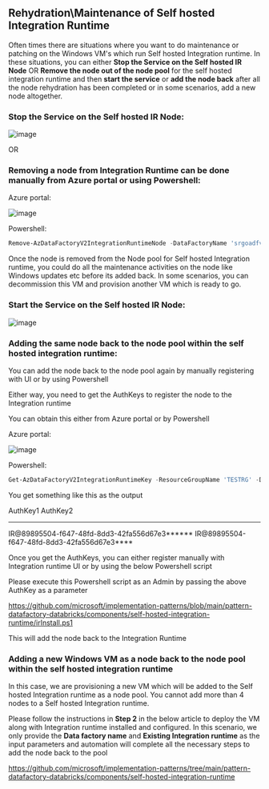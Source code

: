 ## Rehydration\Maintenance of Self hosted Integration Runtime

Often times there are situations where you want to do maintenance or patching on the Windows VM's which run Self hosted Integration runtime. In these situations, you  can either **Stop the Service on the Self hosted IR Node** OR **Remove the node out of the node pool** for the self hosted integration runtime and then **start the service** or **add the node back** after all the node rehydration has been completed or in some scenarios, add a new node altogether.



### **Stop the Service on the Self hosted IR Node:**

![image](https://user-images.githubusercontent.com/22504173/92654719-409d9a80-f2be-11ea-9458-43a6081e96f3.png)

OR 

### **Removing a node from Integration Runtime can be done manually from Azure portal or using Powershell:**

Azure portal:

![image](https://user-images.githubusercontent.com/22504173/90650963-8066ea00-e20a-11ea-82a6-82faee1a183a.png)

Powershell:

```powershell
Remove-AzDataFactoryV2IntegrationRuntimeNode -DataFactoryName 'srgoadfv2devopsint' -IntegrationRuntimeName 'ofhwzklincclu' -NodeName 'Node_3' -ResourceGroupName 'TESTRG'
```


Once the node is removed from the Node pool for Self hosted Integration runtime, you could do all the maintenance activities on the node like Windows updates etc before its added back. In some scenarios, you can decommission this VM and provision another VM which is ready to go.



### **Start the Service on the Self hosted IR Node:**

![image](https://user-images.githubusercontent.com/22504173/92655179-02ed4180-f2bf-11ea-8d38-7f76402429a8.png)



### **Adding the same node back to the node pool within the self hosted integration runtime**:

You can add the node back to the node pool again by manually registering with UI or by using Powershell

Either way, you need to get the AuthKeys to register the node to the Integration runtime

You can obtain this either from Azure portal or by Powershell

Azure portal:

![image](https://user-images.githubusercontent.com/22504173/90652668-4f87b480-e20c-11ea-8739-daca29509bbd.png)

Powershell:

```powershell
Get-AzDataFactoryV2IntegrationRuntimeKey -ResourceGroupName 'TESTRG' -DataFactoryName 'srgoadfv2devopsint' -Name 'ofhwzklincclu'
```

You get something like this as the output

AuthKey1                         AuthKey2

--------                         --------

IR@89895504-f647-48fd-8dd3-42fa556d67e3******      IR@89895504-f647-48fd-8dd3-42fa556d67e3****

Once you get the AuthKeys, you can either register manually with Integration runtime UI or by using the below Powershell script

Please execute this Powershell script as an Admin by passing the above AuthKey as a parameter

https://github.com/microsoft/implementation-patterns/blob/main/pattern-datafactory-databricks/components/self-hosted-integration-runtime/irInstall.ps1

This will add the node back to the Integration Runtime

### Adding a new Windows VM as a node back to the node pool within the self hosted integration runtime

In this case, we are provisioning a new VM which will be added to the Self hosted Integration runtime as a node pool. You cannot add more than 4 nodes to a Self hosted Integration runtime.

Please follow the instructions in **Step 2** in the below  article to deploy the VM along with Integration runtime installed and configured. In this scenario, we only provide the **Data factory name** and **Existing Integration runtime** as the input parameters and automation will complete all the necessary steps to add the node back to the pool

https://github.com/microsoft/implementation-patterns/tree/main/pattern-datafactory-databricks/components/self-hosted-integration-runtime
